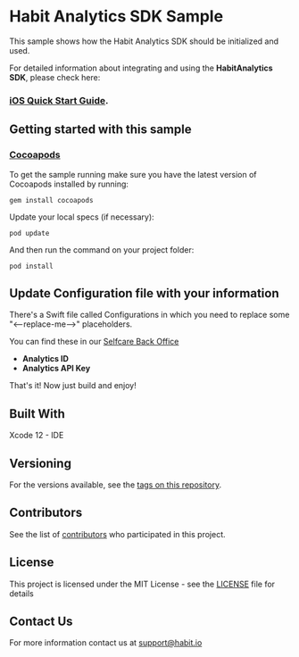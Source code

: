# **Habit Analytics SDK Sample**


This sample shows how the Habit Analytics SDK should be initialized and used. 

For detailed information about integrating and using the **HabitAnalytics SDK**, please check here:

### **[iOS Quick Start Guide](https://docs.habit.io/sdk/getting-started)**.
 
## Getting started with this sample

### **[Cocoapods](https://cocoapods.org)**

To get the sample running make sure you have the latest version of Cocoapods installed by running:

```
gem install cocoapods
```

Update your local specs (if necessary):
```
pod update
```


And then run the command on your project folder:
```
pod install
```

## Update Configuration file with your information

There's a Swift file called Configurations in which you need to replace some "<--replace-me-->" placeholders. 

 You can find these in our [Selfcare Back Office](https://selfcare.habit.io)
* **Analytics ID**  
* **Analytics API Key** 

That's it! Now just build and enjoy!

## Built With

Xcode 12 - IDE

## Versioning

For the versions available, see the [tags on this repository](https://github.com/habitio/habit-ios-sdk-sample/tags). 

## Contributors

See the list of [contributors](https://github.com/habitio/habit-ios-sdk-sample/contributors) who participated in this project.

## License

This project is licensed under the MIT License - see the [LICENSE](LICENSE) file for details

## Contact Us

For more information contact us at support@habit.io  
